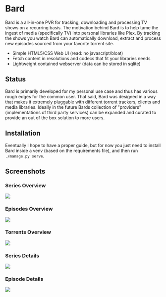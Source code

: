 # Bard

Bard is a all-in-one PVR for tracking, downloading and processing TV shows on a recurring basis. The motivation behind Bard is to help tame the ingest of media (specifically TV) into personal libraries like Plex. By tracking the shows you watch Bard can automatically download, extract and process new episodes sourced from your favorite torrent site.

- Simple HTML5/CSS Web UI (read: no javascript/bloat)
- Fetch content in resolutions and codecs that fit your libraries needs
- Lightweight contained webserver (data can be stored in sqlite)

## Status

Bard is primarily developed for my personal use case and thus has various rough edges for the common user. That said, Bard was designed in a way that makes it extremely pluggable with different torrent trackers, clients and media libraries. Ideally in the future Bards collection of "providers" (implementations of third party services) can be expanded and curated to provide an out of the box solution to more users.

## Installation

Eventually I hope to have a proper guide, but for now you just need to install Bard inside a venv (based on the requirements file), and then run `./manage.py serve`.

## Screenshots

### Series Overview

![](https://i.imgur.com/AstV0dC.png)

### Episodes Overview

![](https://i.imgur.com/4lT6QuA.png)

### Torrents Overview

![](https://i.imgur.com/KR5EE9y.png)

### Series Details

![](https://i.imgur.com/KRXXkkg.png)

### Episode Details

![](https://i.imgur.com/uMSRygd.png)
